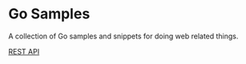 # Go Samples

A collection of Go samples and snippets for doing web related things.

[REST API](./rest-api/README.md)
